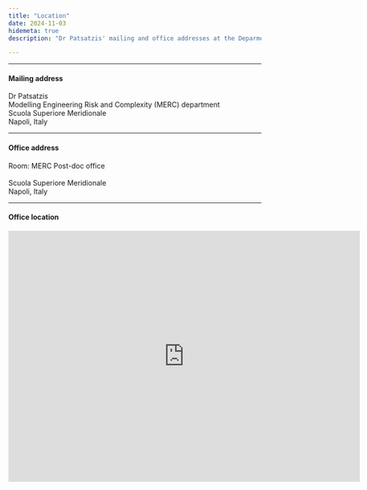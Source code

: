 ```yaml
---
title: "Location"
date: 2024-11-03
hidemeta: true
description: "Dr Patsatzis' mailing and office addresses at the Deparment of Modelling Engineering Risk and Complexity at the Scuola Superiore Meridionale"

---
```


---

#### Mailing address

Dr Patsatzis <br />
Modelling Engineering Risk and Complexity (MERC) department <br />
Scuola Superiore Meridionale <br />
Napoli, Italy

---

#### Office address

Room: MERC Post-doc office <br />  
Scuola Superiore Meridionale <br />
Napoli, Italy

---

#### Office location

<iframe src="https://www.google.com/maps/embed?pb=!1m18!1m12!1m3!1d3018.114683483864!2d14.25556937612321!3d40.847405829315!2m3!1f0!2f0!3f0!3m2!1i1024!2i768!4f13.1!3m3!1m2!1s0x133b096c52a9aa7d%3A0xab3b652de399f8f3!2sScuola%20Superiore%20Meridionale!5e0!3m2!1sen!2sit!4v1730643577837!5m2!1sen!2sit" width="700" height="500" style="border:0;" allowfullscreen="" loading="lazy" referrerpolicy="no-referrer-when-downgrade"></iframe>